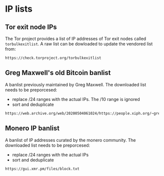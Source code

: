 
# IP lists

## Tor exit node IPs

The Tor project provides a list of IP addresses of Tor exit nodes called
`torbulkexitlist`. A raw list can be dowloaded to update the vendored list
from:

```
https://check.torproject.org/torbulkexitlist
```

## Greg Maxwell's old Bitcoin banlist

A banlist previously maintained by Greg Maxwell. The downloaded list
needs to be preporcesed:

- replace /24 ranges with the actual IPs. The /10 range is ignored
- sort and deduplicate

```
https://web.archive.org/web/20200504061024/https://people.xiph.org/~greg/banlist.cli.txt
```

## Monero IP banlist

A banlist of IP addresses curated by the monero community. The downloaded list
needs to be preporcesed:

- replace /24 ranges with the actual IPs
- sort and deduplicate

```
https://gui.xmr.pm/files/block.txt
```
